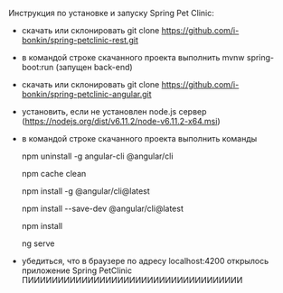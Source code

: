 Инструкция по установке и запуску Spring Pet Clinic:

- скачать или склонировать git clone https://github.com/i-bonkin/spring-petclinic-rest.git
- в командой строке скачанного проекта выполнить mvnw spring-boot:run (запущен back-end)
- скачать или склонировать git clone https://github.com/i-bonkin/spring-petclinic-angular.git
- установить, если не установлен node.js сервер (https://nodejs.org/dist/v6.11.2/node-v6.11.2-x64.msi)
- в командой строке скачанного проекта выполнить команды
    
    npm uninstall -g angular-cli @angular/cli
    
    npm cache clean

    npm install -g @angular/cli@latest
    
    npm install --save-dev @angular/cli@latest

    npm install
    
    ng serve
    
- убедиться, что в браузере по адресу localhost:4200 открылось приложение Spring PetClinic
ПИИИИИИИИИИИИИИИИИИИИИИИИИИИИИИИИИИИИ

